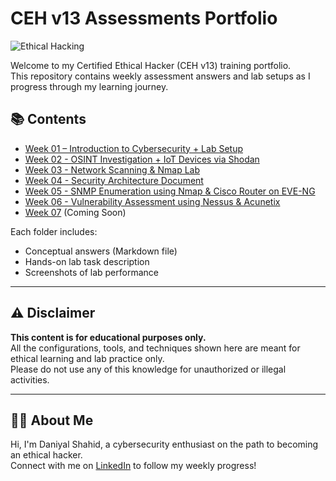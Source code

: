 # CEH v13 Assessments Portfolio

![Ethical Hacking](https://4.bp.blogspot.com/-HiRSrmQuVTI/XA9a0uU5fzI/AAAAAAAA6_0/RIq3W2EeRxY_OXWF0Pg2Bk8oao_pNa38QCLcBGAs/s1600/what-you-need-to-know-about-ethical-hacking-simplilearn-cover-image.jpg)

Welcome to my Certified Ethical Hacker (CEH v13) training portfolio.  
This repository contains weekly assessment answers and lab setups as I progress through my learning journey.

## 📚 Contents

- [Week 01 – Introduction to Cybersecurity + Lab Setup](CEH-Assessments-Week-01/)
- [Week 02 - OSINT Investigation + IoT Devices via Shodan](CEH-Assessments-Week-02/)
- [Week 03 - Network Scanning & Nmap Lab](CEH-Assessments-Week-03/)
- [Week 04 - Security Architecture Document](CEH-Assessments-Week-04/)
- [Week 05 - SNMP Enumeration using Nmap & Cisco Router on EVE-NG](CEH-Assessments-Week-05/)
- [Week 06 - Vulnerability Assessment using Nessus & Acunetix](CEH-Assessments-Week-06)
- [Week 07](CEH-Assessments-Week-7/) (Coming Soon)

Each folder includes:
- Conceptual answers (Markdown file)
- Hands-on lab task description
- Screenshots of lab performance

---

## ⚠️ Disclaimer

**This content is for educational purposes only.**  
All the configurations, tools, and techniques shown here are meant for ethical learning and lab practice only.  
Please do not use any of this knowledge for unauthorized or illegal activities.

---

## 👨‍💻 About Me

Hi, I'm Daniyal Shahid, a cybersecurity enthusiast on the path to becoming an ethical hacker.  
Connect with me on [LinkedIn](https://www.linkedin.com/in/daniyal-shahid-249a3b283/) to follow my weekly progress!
